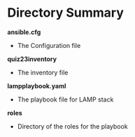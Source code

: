 # Directory Summary  
  
**ansible.cfg**  
* The Configuration file

**quiz23inventory**  
* The inventory file  

**lampplaybook.yaml**
* The playbook file for LAMP stack

**roles**
* Directory of the roles for the playbook

